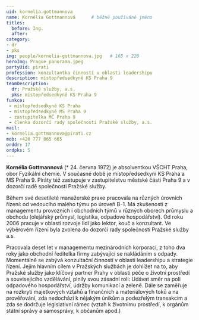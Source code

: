 ```yaml
---
uid: kornelia.gottmannova
name: Kornélia Gottmannová  	# běžně používáné jméno
titles:
  before: Ing. 
  after:
category:
- dr
- pks
img: people/kornelia-gottmannova.jpg   # 165 x 220
heroImg: Prague_panorama.jpeg
partyUid: pirati
profession: konzultantka činností v oblasti leadershipu
description: místopředsedkyně KS Praha 9
teamDescription:
  dr: Pražské služby, a.s.
  pks: místopředsedkyně KS Praha 9
funkce: 
 - místopředsedkyně KS Praha
 - místopředsedkyně MS Praha 9
 - zastupitelka MČ Praha 9
 - členka dozorčí rady společnosti Pražské služby, a.s.
mail:
- kornelia.gottmannova@pirati.cz
mob: +420 777 065 665	 
orddr: 17 
ordpks: 5
---
```


**Kornélia Gottmannová** (* 24. června 1972) je absolventkou VŠCHT Praha, obor Fyzikální chemie. V současné době je místopředsedkyní KS Praha a MS Praha 9. Piráty též zastupuje v zastupitelstvu městské části Praha 9 a v dozorčí radě společnosti Pražské služby.

Během své desetileté manažerské praxe pracovala na různých úrovních řízení: od vedoucího malého týmu po úroveň B-1. Má zkušenosti z managementu provozních i obchodních týmů v různých oborech průmyslu a obchodu (olejářský průmysl, logistika, odpadové hospodářství). Od roku 2006 pracuje v oblasti rozvoje lidí jako lektor, kouč a konzultant. Ve výběrovém řízení byla zvolena do dozorčí rady společnosti Pražské služby a.s.

Pracovala deset let v managementu mezinárodních korporací, z toho dva roky jako obchodní ředitelka firmy zabývající se nakládáním s odpady. Momentálně se zabývá konzultační činností v oblasti leadershipu a strategie řízení. Jejím hlavním cílem v Pražských službách je dohlížet na to, aby Pražské služby jako klíčový partner Prahy v oblasti péče o životní prostředí a souvisejícího vzdělávání, plnily svou zásadní roli: Udávat směr na poli odpadového hospodářství, údržby komunikací a zeleně. Dále se zaměřuje na rozkrytí majetkových vztahů a finančních a materiálových toků a na prověřování, zda nedochází k nějakým únikům a podezřelým transakcím a zda se dodržuje legislativní rámec (vztah k životnímu prostředí, k orgánům státní správy a samosprávy, k občanům apod.)

